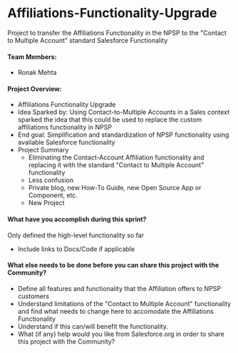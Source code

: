 # Affiliations-Functionality-Upgrade
Project to transfer the Affiliations Functionality in the NPSP to the "Contact to Multiple Account" standard Salesforce Functionality

#### Team Members:

* Ronak Mehta

#### Project Overview:

* Affiliations Functionality Upgrade
* Idea Sparked by: Using Contact-to-Multiple Accounts in a Sales context sparked the idea that this could be used to replace the custom affiliations functionality in NPSP
* End goal: Simplification and standardization of NPSP functionality using available Salesforce functionality
* Project Summary
    * Eliminating the Contact-Account Affiliation functionality and replacing it with the standard "Contact to Multiple Account" functionality
    * Less confusion
    * Private blog, new How-To Guide, new Open Source App or Component, etc.
    * New Project

#### What have you accomplish during this sprint?
Only defined the high-level functionality so far

* Include links to Docs/Code if applicable

#### What else needs to be done before you can share this project with the Community?

* Define all features and functionality that the Affiliation offers to NPSP customers
* Understand limitations of the "Contact to Multiple Account" functionality and find what needs to change here to accomodate the Affiliations Functionality
* Understand if this can/will benefit the functionality. 
* What (if any) help would you like from Salesforce.org in order to share this project with the Community?
